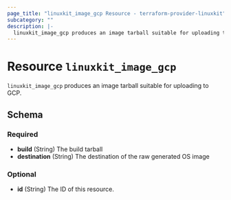 ```yaml
---
page_title: "linuxkit_image_gcp Resource - terraform-provider-linuxkit"
subcategory: ""
description: |-
  linuxkit_image_gcp produces an image tarball suitable for uploading to GCP.
---
```


# Resource `linuxkit_image_gcp`

`linuxkit_image_gcp` produces an image tarball suitable for uploading to GCP.



## Schema

### Required

- **build** (String) The build tarball
- **destination** (String) The destination of the raw generated OS image

### Optional

- **id** (String) The ID of this resource.


